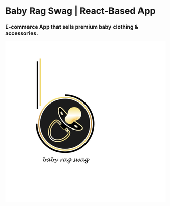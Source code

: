 # Baby Rag Swag | React-Based App
### E-commerce App that sells premium baby clothing & accessories. 
![alt text](https://github.com/kguerre/Baby-Rag-Swag/blob/master/br_swag.gif "Baby Rag Swag") 

